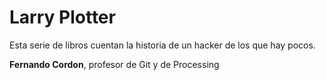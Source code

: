 # Larry Plotter

Esta serie de libros cuentan la historia de un hacker de los que hay pocos.


**Fernando Cordon**, profesor de Git y de Processing

